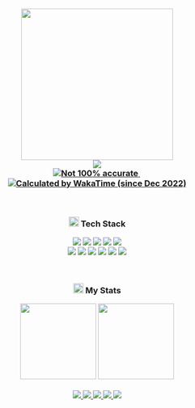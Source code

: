 <h3 align="center">
  <img src="https://media0.giphy.com/media/j0HjChGV0J44KrrlGv/giphy.gif?cid=790b7611bee372f799d3e654891002c36d77380c48c466d2&rid=giphy.gif&ct=s" width="300"/> <br/>
  <img src="https://readme-typing-svg.herokuapp.com?font=Fira+Code&duration=1240&pause=2800&color=8bd5ca&center=true&width=600&lines=Software+Engineering+student;Passionate+about+Linux+and+Web+development;Embracing+open+source+community;Loves+to+watch+anime+and+read+manga"/> <br/>
  <a href="https://github.com/slashedzer0">
    <img src="https://img.shields.io/endpoint?label=profile%20views&style=social&url=https%3A%2F%2Fhits.dwyl.com%2Fslashedzer0%2Fnobara-dotfiles.json" alt="Not 100% accurate" />
  </a>
  <img src="https://raw.githubusercontent.com/catppuccin/catppuccin/main/assets/misc/transparent.png" height="2" width="2px" />
  <a href="https://wakatime.com/@doniwicaksono">
    <img src="https://wakatime-hours-psi.vercel.app/api/badge?style=social&label=code+time" alt="Calculated by WakaTime (since Dec 2022)" />
  </a>
</h3> <br/>

<h3 align="center"> 
  <img src="https://raw.githubusercontent.com/Tarikul-Islam-Anik/Animated-Fluent-Emojis/master/Emojis/Travel%20and%20places/Rocket.png" alt="Rocket" width="20" height="20" /> Tech Stack
</h3>
  
<div align="center">
  <img src="https://img.shields.io/badge/Linux-24273a?style=for-the-badge&logo=linux&logoColor=FCC624"/>
  <img src="https://img.shields.io/badge/WSL-24273a?logo=windows&logoColor=fff&style=for-the-badge"/>
  <img src="https://img.shields.io/badge/VS%20Code-24273a.svg?style=for-the-badge&logo=visual-studio-code&logoColor=0078d7"/>
  <img src="https://img.shields.io/badge/IDEA-24273a?logo=intellijidea&logoColor=fff&style=for-the-badge"/>
  <img src="https://img.shields.io/badge/Git-24273a?logo=git&logoColor=F05032&style=for-the-badge"/> <br/>
	
  <img src="https://img.shields.io/badge/Python-24273a?logo=python&style=for-the-badge&logoColor=3776AB"/>
  <img src="https://custom-icon-badges.demolab.com/badge/Java-24273a.svg?style=for-the-badge&logo=java-bold&logoColor=E0144C"/>
  <img src="https://img.shields.io/badge/html-%2324273a.svg?style=for-the-badge&logo=html5&logoColor=E34F26"/>
  <img src="https://img.shields.io/badge/css-%2324273a.svg?style=for-the-badge&logo=css3&logoColor=1572B6"/>
  <img src="https://custom-icon-badges.demolab.com/badge/SQL-24273a.svg?style=for-the-badge&logo=database&logoColor=fea314"/>
  <img src="https://img.shields.io/badge/bash-24273a?logo=gnu-bash&logoColor=fff&style=for-the-badge"/> <br/>
  <img src="https://raw.githubusercontent.com/catppuccin/catppuccin/main/assets/misc/transparent.png" height="30" width="0px" />
</div>

<h3 align="center">
  <img src="https://raw.githubusercontent.com/Tarikul-Islam-Anik/Animated-Fluent-Emojis/master/Emojis/Animals/T-Rex.png" alt="T-Rex" width="20" height="20" /> My Stats
</h3>

<div align="center">
  <img src="https://github-readme-stats-rho-beige.vercel.app/api?username=slashedzer0&bg_color=24273a&text_color=cad3f5&icon_color=c6a0f6&title_color=8bd5ca&card_width=420&show_icons=true&hide_border=true&hide_title=true&include_all_commits=false&count_private=false" height="150" />
  <img src="https://streak-stats.demolab.com?user=slashedzer0&hide_border=true&background=24273a&stroke=cad3f5&ring=8bd5ca&fire=8bd5ca&currStreakNum=c6a0f6&sideNums=8bd5ca&currStreakLabel=c6a0f6&sideLabels=8bd5ca&dates=cad3f5" height="150" /> <br/>
</div>

	
<div align="center">
  <img src="https://raw.githubusercontent.com/catppuccin/catppuccin/main/assets/palette/macchiato.png" height="2px" width="762px" /> <br> <br/>
	
  <a href="mailto:doniwicaksonox@gmail.com">
    <img src="https://img.shields.io/badge/Gmail-D14836?style=flat&logo=gmail&logoColor=white"/>
  </a>
  <a href="https://discordapp.com/users/909294977698369557">
    <img src="https://img.shields.io/badge/Discord-%235865F2.svg?style=flat&logo=discord&logoColor=white"/>
  </a>
  <a href="https://t.me/slashedzer0">
    <img src="https://img.shields.io/badge/Telegram-2CA5E0?style=flat&logo=telegram&logoColor=white"/>
  <a/>
  <a href="https://anilist.co/user/slashedzer0/">
    <img src="https://img.shields.io/badge/AniList-02A9FF?logo=anilist&logoColor=fff&style=flat/">
  </a>
  <a href="https://open.spotify.com/user/ae1wyum3y57zrnujm977tn1nq?si=aDhopdbSSwSF54lW-SLVAg">
    <img src="https://img.shields.io/badge/Spotify-1DB954?logo=spotify&logoColor=fff&style=flat"/>
  </a> </br>
</div>

